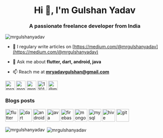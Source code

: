 <h1 align="center">Hi 👋, I'm Gulshan Yadav</h1>
<h3 align="center">A passionate freelance developer from India</h3>

<p align="left"> <img src="https://komarev.com/ghpvc/?username=mrgulshanyadav" alt="mrgulshanyadav" /> </p>

- 📝 I regulary write articles on [https://medium.com/@mrgulshanyadav](https://medium.com/@mrgulshanyadav)

- 💬 Ask me about **flutter, dart, android, java**

- 📫 Reach me at **mryadavgulshan@gmail.com**

<p align="left">
<a href="https://dev.to/mrgulshanyadav" target="blank"><img align="center" src="https://cdn.jsdelivr.net/npm/simple-icons@3.0.1/icons/dev-dot-to.svg" alt="mrgulshanyadav" height="30" width="30" /></a>
<a href="https://twitter.com/mrgulshanyadav" target="blank"><img align="center" src="https://cdn.jsdelivr.net/npm/simple-icons@3.0.1/icons/twitter.svg" alt="mrgulshanyadav" height="30" width="30" /></a>
<a href="https://linkedin.com/in/mrgulshanyadav" target="blank"><img align="center" src="https://cdn.jsdelivr.net/npm/simple-icons@3.0.1/icons/linkedin.svg" alt="mrgulshanyadav" height="30" width="30" /></a>
<a href="https://stackoverflow.com/users/11018260" target="blank"><img align="center" src="https://cdn.jsdelivr.net/npm/simple-icons@3.0.1/icons/stackoverflow.svg" alt="11018260" height="30" width="30" /></a>
<a href="https://medium.com/@mrgulshanyadav" target="blank"><img align="center" src="https://cdn.jsdelivr.net/npm/simple-icons@3.0.1/icons/medium.svg" alt="@mrgulshanyadav" height="30" width="30" /></a>
</p>

### Blogs posts
<!-- BLOG-POST-LIST:START -->
<!-- BLOG-POST-LIST:END -->

<p align="left">
  <img src="https://www.vectorlogo.zone/logos/flutterio/flutterio-icon.svg" alt="flutter" width="40" height="40"/> 
  <img src="https://www.vectorlogo.zone/logos/dartlang/dartlang-icon.svg" alt="dart" width="40" height="40"/> 
  <img src="https://devicons.github.io/devicon/devicon.git/icons/android/android-original-wordmark.svg" alt="android" width="40" height="40"/> 
  <img src="https://devicons.github.io/devicon/devicon.git/icons/java/java-original-wordmark.svg" alt="java" width="40" height="40"/> 
  <img src="https://www.vectorlogo.zone/logos/firebase/firebase-icon.svg" alt="firebase" width="40" height="40"/> 
  <img src="https://devicons.github.io/devicon/devicon.git/icons/mongodb/mongodb-original-wordmark.svg" alt="mongodb" width="40" height="40"/> 
  <img src="https://devicons.github.io/devicon/devicon.git/icons/mysql/mysql-original-wordmark.svg" alt="mysql" width="40" height="40"/>
  <img src="https://www.vectorlogo.zone/logos/apache_hive/apache_hive-icon.svg" alt="hive" width="40" height="40"/> 
  <img src="https://www.vectorlogo.zone/logos/git-scm/git-scm-icon.svg" alt="git" width="40" height="40"/> 

</p>

<p><img align="left" src="https://github-readme-stats.vercel.app/api/top-langs/?username=mrgulshanyadav&layout=compact" alt="mrgulshanyadav" /></p>

<p>&nbsp;<img align="center" src="https://github-readme-stats.vercel.app/api?username=mrgulshanyadav&show_icons=true" alt="mrgulshanyadav" /></p>
